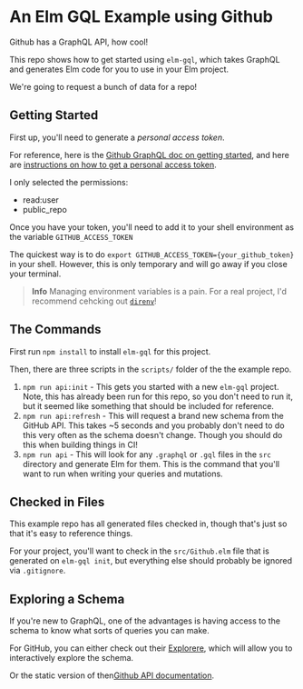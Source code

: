 # An Elm GQL Example using Github

Github has a GraphQL API, how cool!

This repo shows how to get started using `elm-gql`, which takes GraphQL and generates Elm code for you to use in your Elm project.

We're going to request a bunch of data for a repo!

## Getting Started

First up, you'll need to generate a _personal access token_.

For reference, here is the [Github GraphQL doc on getting started](https://docs.github.com/en/graphql/guides/forming-calls-with-graphql), and here are [instructions on how to get a personal access token](https://docs.github.com/en/authentication/keeping-your-account-and-data-secure/creating-a-personal-access-token).

I only selected the permissions:

- read:user
- public_repo

Once you have your token, you'll need to add it to your shell environment as the variable `GITHUB_ACCESS_TOKEN`

The quickest way is to do `export GITHUB_ACCESS_TOKEN={your_github_token}` in your shell. However, this is only temporary and will go away if you close your terminal.

> **Info**
> Managing environment variables is a pain. For a real project, I'd recommend cehcking out [`direnv`](https://direnv.net/)!

## The Commands

First run `npm install` to install `elm-gql` for this project.

Then, there are three scripts in the `scripts/` folder of the the example repo.

1. `npm run api:init` - This gets you started with a new `elm-gql` project. Note, this has already been run for this repo, so you don't need to run it, but it seemed like something that should be included for reference.
2. `npm run api:refresh` - This will request a brand new schema from the GitHub API. This takes ~5 seconds and you probably don't need to do this very often as the schema doesn't change. Though you should do this when building things in CI!
3. `npm run api` - This will look for any `.graphql` or `.gql` files in the `src` directory and generate Elm for them. This is the command that you'll want to run when writing your queries and mutations.

## Checked in Files

This example repo has all generated files checked in, though that's just so that it's easy to reference things.

For your project, you'll want to check in the `src/Github.elm` file that is generated on `elm-gql init`, but everything else should probably be ignored via `.gitignore`.

## Exploring a Schema

If you're new to GraphQL, one of the advantages is having access to the schema to know what sorts of queries you can make.

For GitHub, you can either check out their [Explorere](https://docs.github.com/en/graphql/overview/explorer), which will allow you to interactively explore the schema.

Or the static version of then[Github API documentation](https://docs.github.com/en/graphql/reference/queries).

